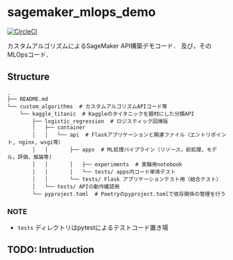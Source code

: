 # sagemaker_mlops_demo

[![CircleCI](https://circleci.com/gh/ababa893/sagemaker_mlops_demo/tree/feature%2Fbasic_api_implementation.svg?style=svg)](https://circleci.com/gh/ababa893/sagemaker_mlops_demo/tree/feature%2Fbasic_api_implementation)

カスタムアルゴリズムによるSageMaker API構築デモコード．
及び，そのMLOpsコード．



## Structure

```
.
├── README.md
└── custom_algorithms  # カスタムアルゴリズムAPIコード等
    └── kaggle_titanic  # Kaggleのタイタニックを題材にした分類API
        ├── logistic_regression  # ロジスティック回帰版
        │   ├── container
        │   │   └── api  # Flaskアプリケーションと関連ファイル（エントリポイント, nginx, wsgi等）
        │   │       ├── apps  # ML処理パイプライン（リソース，前処理，モデル，評価，推論等)
        │   │       │   ├── experiments  # 実験用notebook
        │   │       │   └── tests/ apps内コード単体テスト
        │   │       └── tests/ Flask アプリケーションテスト用（結合テスト）
        │   └── tests/ APIの動作確認用
        └── pyproject.toml  # Poetryのpyproject.tomlで依存関係の管理を行う
```

### NOTE

- `tests` ディレクトリはpytestによるテストコード置き場

## TODO: Intruduction
